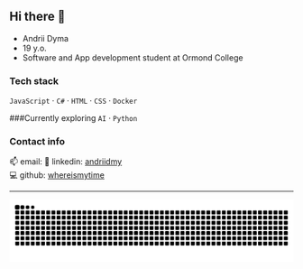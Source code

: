 ## Hi there 👋

- Andrii Dyma  
- 19 y.o.  
- Software and App development student at Ormond College

### Tech stack  
`JavaScript` · `C#` · `HTML` · `CSS` · `Docker`


###Currently exploring
`AI` · `Python`  

### Contact info  
📫 email: 
💼 linkedin: [andriidmy](https://linkedin.com/in/andriidm)  
💻 github: [whereismytime](https://github.com/whereismytime)

---

![snake dark](https://raw.githubusercontent.com/whereismytime/whereismytime/output/github-contribution-grid-snake-dark.svg#gh-dark-mode-only)
